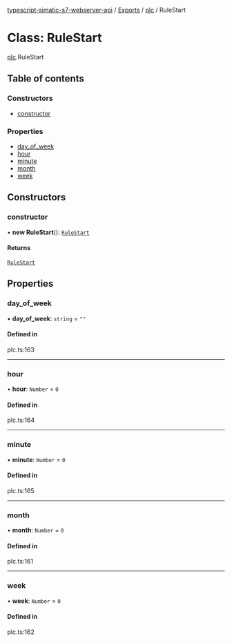 [typescript-simatic-s7-webserver-api](../README.md) / [Exports](../modules.md) / [plc](../modules/plc.md) / RuleStart

# Class: RuleStart

[plc](../modules/plc.md).RuleStart

## Table of contents

### Constructors

- [constructor](plc.RuleStart.md#constructor)

### Properties

- [day\_of\_week](plc.RuleStart.md#day_of_week)
- [hour](plc.RuleStart.md#hour)
- [minute](plc.RuleStart.md#minute)
- [month](plc.RuleStart.md#month)
- [week](plc.RuleStart.md#week)

## Constructors

### constructor

• **new RuleStart**(): [`RuleStart`](plc.RuleStart.md)

#### Returns

[`RuleStart`](plc.RuleStart.md)

## Properties

### day\_of\_week

• **day\_of\_week**: `string` = `""`

#### Defined in

plc.ts:163

___

### hour

• **hour**: `Number` = `0`

#### Defined in

plc.ts:164

___

### minute

• **minute**: `Number` = `0`

#### Defined in

plc.ts:165

___

### month

• **month**: `Number` = `0`

#### Defined in

plc.ts:161

___

### week

• **week**: `Number` = `0`

#### Defined in

plc.ts:162
